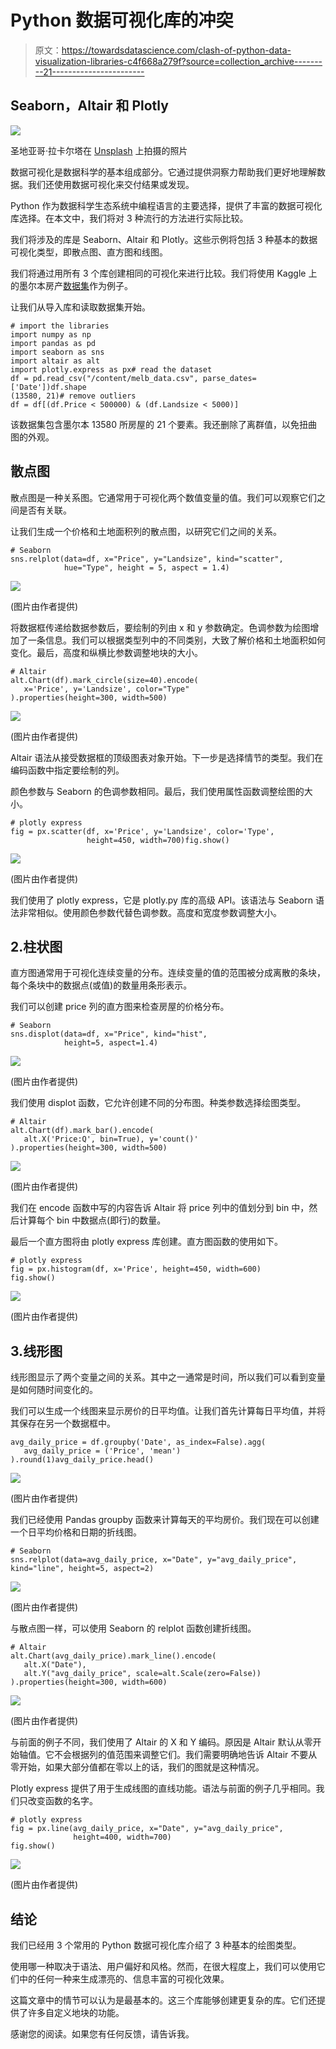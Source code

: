 # Python 数据可视化库的冲突

> 原文：<https://towardsdatascience.com/clash-of-python-data-visualization-libraries-c4f668a279f?source=collection_archive---------21----------------------->

## Seaborn，Altair 和 Plotly

![](img/a765d221b01de9a90a9ca9ca6bce2d3a.png)

圣地亚哥·拉卡尔塔在 [Unsplash](https://unsplash.com/s/photos/clash?utm_source=unsplash&utm_medium=referral&utm_content=creditCopyText) 上拍摄的照片

数据可视化是数据科学的基本组成部分。它通过提供洞察力帮助我们更好地理解数据。我们还使用数据可视化来交付结果或发现。

Python 作为数据科学生态系统中编程语言的主要选择，提供了丰富的数据可视化库选择。在本文中，我们将对 3 种流行的方法进行实际比较。

我们将涉及的库是 Seaborn、Altair 和 Plotly。这些示例将包括 3 种基本的数据可视化类型，即散点图、直方图和线图。

我们将通过用所有 3 个库创建相同的可视化来进行比较。我们将使用 Kaggle 上的墨尔本房产[数据集](https://www.kaggle.com/anthonypino/melbourne-housing-market)作为例子。

让我们从导入库和读取数据集开始。

```
# import the libraries
import numpy as np
import pandas as pd
import seaborn as sns
import altair as alt
import plotly.express as px# read the dataset
df = pd.read_csv("/content/melb_data.csv", parse_dates=['Date'])df.shape
(13580, 21)# remove outliers
df = df[(df.Price < 500000) & (df.Landsize < 5000)]
```

该数据集包含墨尔本 13580 所房屋的 21 个要素。我还删除了离群值，以免扭曲图的外观。

## 散点图

散点图是一种关系图。它通常用于可视化两个数值变量的值。我们可以观察它们之间是否有关联。

让我们生成一个价格和土地面积列的散点图，以研究它们之间的关系。

```
# Seaborn
sns.relplot(data=df, x="Price", y="Landsize", kind="scatter",
            hue="Type", height = 5, aspect = 1.4)
```

![](img/d70c5efc9d811883cd150d4d479be5c6.png)

(图片由作者提供)

将数据框传递给数据参数后，要绘制的列由 x 和 y 参数确定。色调参数为绘图增加了一条信息。我们可以根据类型列中的不同类别，大致了解价格和土地面积如何变化。最后，高度和纵横比参数调整地块的大小。

```
# Altair
alt.Chart(df).mark_circle(size=40).encode(
   x='Price', y='Landsize', color="Type"
).properties(height=300, width=500)
```

![](img/4a5c504af0b1f5374b72e63b2d3f1c41.png)

(图片由作者提供)

Altair 语法从接受数据框的顶级图表对象开始。下一步是选择情节的类型。我们在编码函数中指定要绘制的列。

颜色参数与 Seaborn 的色调参数相同。最后，我们使用属性函数调整绘图的大小。

```
# plotly express
fig = px.scatter(df, x='Price', y='Landsize', color='Type',
                 height=450, width=700)fig.show()
```

![](img/d08c40de5aa6d025c5338124371d263d.png)

(图片由作者提供)

我们使用了 plotly express，它是 plotly.py 库的高级 API。该语法与 Seaborn 语法非常相似。使用颜色参数代替色调参数。高度和宽度参数调整大小。

## 2.柱状图

直方图通常用于可视化连续变量的分布。连续变量的值的范围被分成离散的条块，每个条块中的数据点(或值)的数量用条形表示。

我们可以创建 price 列的直方图来检查房屋的价格分布。

```
# Seaborn
sns.displot(data=df, x="Price", kind="hist",
            height=5, aspect=1.4)
```

![](img/6d00e091565635104876838f4bf27689.png)

(图片由作者提供)

我们使用 displot 函数，它允许创建不同的分布图。种类参数选择绘图类型。

```
# Altair
alt.Chart(df).mark_bar().encode(
   alt.X('Price:Q', bin=True), y='count()'
).properties(height=300, width=500)
```

![](img/21447c13bdeb4bb1281b139329beddbb.png)

(图片由作者提供)

我们在 encode 函数中写的内容告诉 Altair 将 price 列中的值划分到 bin 中，然后计算每个 bin 中数据点(即行)的数量。

最后一个直方图将由 plotly express 库创建。直方图函数的使用如下。

```
# plotly express
fig = px.histogram(df, x='Price', height=450, width=600)
fig.show()
```

![](img/9630c2c16084901d14796f72de005606.png)

(图片由作者提供)

## 3.线形图

线形图显示了两个变量之间的关系。其中之一通常是时间，所以我们可以看到变量是如何随时间变化的。

我们可以生成一个线图来显示房价的日平均值。让我们首先计算每日平均值，并将其保存在另一个数据框中。

```
avg_daily_price = df.groupby('Date', as_index=False).agg(
   avg_daily_price = ('Price', 'mean')
).round(1)avg_daily_price.head()
```

![](img/85fb8a4b30bb68fe0f870e68d88166c6.png)

(图片由作者提供)

我们已经使用 Pandas groupby 函数来计算每天的平均房价。我们现在可以创建一个日平均价格和日期的折线图。

```
# Seaborn
sns.relplot(data=avg_daily_price, x="Date", y="avg_daily_price", kind="line", height=5, aspect=2)
```

![](img/fa9f5c789afa89a106e0240e9d79e284.png)

(图片由作者提供)

与散点图一样，可以使用 Seaborn 的 relplot 函数创建折线图。

```
# Altair
alt.Chart(avg_daily_price).mark_line().encode(
   alt.X("Date"),
   alt.Y("avg_daily_price", scale=alt.Scale(zero=False))
).properties(height=300, width=600)
```

![](img/0ccdd6db9079b0a674f067677ec44107.png)

(图片由作者提供)

与前面的例子不同，我们使用了 Altair 的 X 和 Y 编码。原因是 Altair 默认从零开始轴值。它不会根据列的值范围来调整它们。我们需要明确地告诉 Altair 不要从零开始，如果大部分值都在零以上的话，我们的图就是这种情况。

Plotly express 提供了用于生成线图的直线功能。语法与前面的例子几乎相同。我们只改变函数的名字。

```
# plotly express
fig = px.line(avg_daily_price, x="Date", y="avg_daily_price",
              height=400, width=700)
fig.show()
```

![](img/24821aead4c44e97865b866ca939849a.png)

(图片由作者提供)

## 结论

我们已经用 3 个常用的 Python 数据可视化库介绍了 3 种基本的绘图类型。

使用哪一种取决于语法、用户偏好和风格。然而，在很大程度上，我们可以使用它们中的任何一种来生成漂亮的、信息丰富的可视化效果。

这篇文章中的情节可以认为是最基本的。这三个库能够创建更复杂的库。它们还提供了许多自定义地块的功能。

感谢您的阅读。如果您有任何反馈，请告诉我。